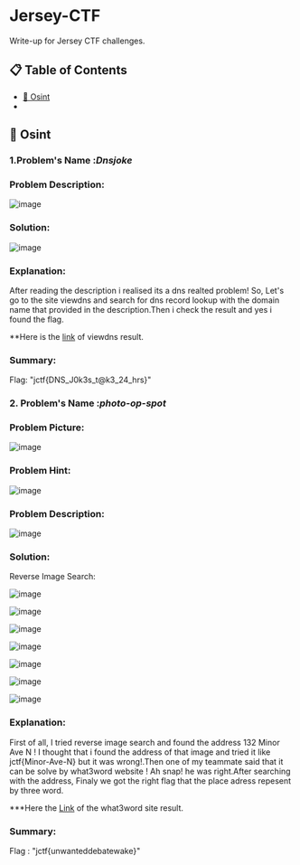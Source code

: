 # Jersey-CTF
Write-up for Jersey CTF challenges.

## :clipboard: Table of Contents

- [:triangular_flag_on_post: Osint](#triangular_flag_on_post-osint)
- 
## :triangular_flag_on_post: Osint

### 1.Problem's Name :***Dnsjoke***

### Problem Description:

![image](https://user-images.githubusercontent.com/79222856/162631983-a6efc5e0-d2df-4b5c-9f6f-42b8264c1df6.png)

### Solution:

![image](https://user-images.githubusercontent.com/79222856/162632261-4aa3940e-bb3c-496a-9460-86b471641341.png)


### Explanation:

After reading the description i realised its a dns realted problem!
So, Let's go to the site viewdns and search for dns record lookup 
with the domain name that provided in the description.Then i check
the result and yes i found the flag.

**Here is the [link](https://viewdns.info/dnsrecord/?domain=jerseyctf.com) of viewdns result.


### Summary:
Flag: "jctf{DNS_J0k3s_t@k3_24_hrs}"





### 2. Problem's Name :***photo-op-spot***

### Problem Picture:

![image](https://user-images.githubusercontent.com/79222856/162636706-e9e82f13-b581-492f-af55-8ba2c55cff54.png)

### Problem Hint:
![image](https://user-images.githubusercontent.com/79222856/162636736-3a2b1aac-e7b7-4f9d-a86b-a4580e3e008a.png)

### Problem Description:

![image](https://user-images.githubusercontent.com/79222856/162636567-40fa77cc-7f04-4cee-8219-497f9058d193.png)

### Solution:

Reverse Image Search:

![image](https://user-images.githubusercontent.com/79222856/162636783-52df47e6-601d-4cc2-b3de-8207676ee7a0.png)

![image](https://user-images.githubusercontent.com/79222856/162636848-3f9c9881-a6ce-48c9-b883-84577b225d72.png)

![image](https://user-images.githubusercontent.com/79222856/162637024-8846c1fb-203c-4dea-a8ce-ef21a69136cc.png)

![image](https://user-images.githubusercontent.com/79222856/162637063-348d3e5c-5933-4bb8-af2e-87c8d5a76c45.png)

![image](https://user-images.githubusercontent.com/79222856/162637078-1e8541fd-58d8-4439-a8f9-d571807bb631.png)

![image](https://user-images.githubusercontent.com/79222856/162637118-b7d396fe-3f68-4463-bba5-4241a3e77d3e.png)

![image](https://user-images.githubusercontent.com/79222856/162637194-1067a0fa-f0bc-4a4e-a54d-5e8fa04937a2.png)


### Explanation:

First of all, I tried reverse image search and found the address 132 Minor Ave N !
I thought that i found the address of that image and tried it  like jctf{Minor-Ave-N}
but it was wrong!.Then one of my teammate said that it can be solve by what3word website !
Ah snap! he was right.After searching with the address,
Finaly we got the right flag that the place adress repesent by three word.

***Here the [Link](https://what3words.com/unwanted.debate.wake) of the what3word site result.
### Summary:

Flag : "jctf{unwanteddebatewake}"

